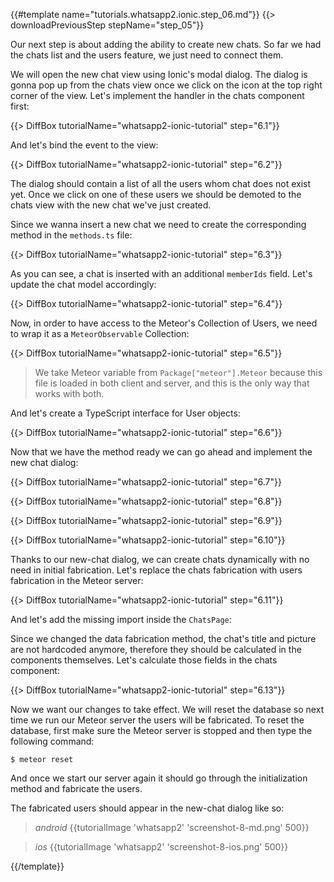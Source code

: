 {{#template name="tutorials.whatsapp2.ionic.step_06.md"}}
{{> downloadPreviousStep stepName="step_05"}}

Our next step is about adding the ability to create new chats. So far we had the chats list and the users feature, we just need to connect them.

We will open the new chat view using Ionic's modal dialog. The dialog is gonna pop up from the chats view once we click on the icon at the top right corner of the view. Let's implement the handler in the chats component first:

{{> DiffBox tutorialName="whatsapp2-ionic-tutorial" step="6.1"}}

And let's bind the event to the view:

{{> DiffBox tutorialName="whatsapp2-ionic-tutorial" step="6.2"}}

The dialog should contain a list of all the users whom chat does not exist yet. Once we click on one of these users we should be demoted to the chats view with the new chat we've just created.

Since we wanna insert a new chat we need to create the corresponding method in the `methods.ts` file:

{{> DiffBox tutorialName="whatsapp2-ionic-tutorial" step="6.3"}}

As you can see, a chat is inserted with an additional `memberIds` field. Let's update the chat model accordingly:

{{> DiffBox tutorialName="whatsapp2-ionic-tutorial" step="6.4"}}

Now, in order to have access to the Meteor's Collection of Users, we need to wrap it as a `MeteorObservable` Collection:

{{> DiffBox tutorialName="whatsapp2-ionic-tutorial" step="6.5"}}

> We take Meteor variable from `Package["meteor"].Meteor` because this file is loaded in both client and server, and this is the only way that works with both.

And let's create a TypeScript interface for User objects:

{{> DiffBox tutorialName="whatsapp2-ionic-tutorial" step="6.6"}}

Now that we have the method ready we can go ahead and implement the new chat dialog:

{{> DiffBox tutorialName="whatsapp2-ionic-tutorial" step="6.7"}}

{{> DiffBox tutorialName="whatsapp2-ionic-tutorial" step="6.8"}}

{{> DiffBox tutorialName="whatsapp2-ionic-tutorial" step="6.9"}}

{{> DiffBox tutorialName="whatsapp2-ionic-tutorial" step="6.10"}}

Thanks to our new-chat dialog, we can create chats dynamically with no need in initial fabrication. Let's replace the chats fabrication with users fabrication in the Meteor server:

{{> DiffBox tutorialName="whatsapp2-ionic-tutorial" step="6.11"}}

And let's add the missing import inside the `ChatsPage`:

Since we changed the data fabrication method, the chat's title and picture are not hardcoded anymore, therefore they should be calculated in the components themselves. Let's calculate those fields in the chats component:

{{> DiffBox tutorialName="whatsapp2-ionic-tutorial" step="6.13"}}

Now we want our changes to take effect. We will reset the database so next time we run our Meteor server the users will be fabricated. To reset the database, first make sure the Meteor server is stopped and then type the following command:

    $ meteor reset

And once we start our server again it should go through the initialization method and fabricate the users.

The fabricated users should appear in the new-chat dialog like so:

> *android* {{tutorialImage 'whatsapp2' 'screenshot-8-md.png' 500}}

> *ios* {{tutorialImage 'whatsapp2' 'screenshot-8-ios.png' 500}}

{{/template}}